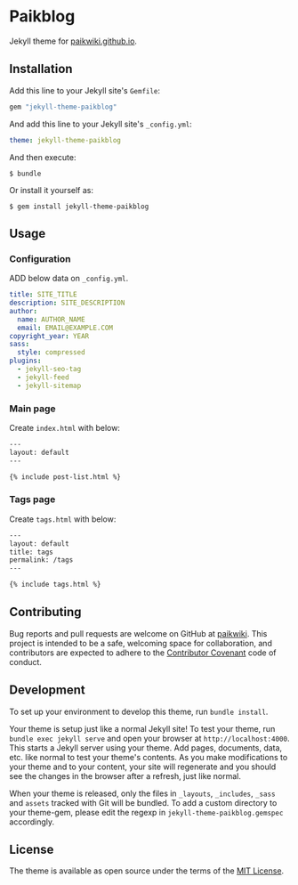 # Paikblog

Jekyll theme for [paikwiki.github.io](https://paikwiki.github.io).

## Installation

Add this line to your Jekyll site's `Gemfile`:

```ruby
gem "jekyll-theme-paikblog"
```

And add this line to your Jekyll site's `_config.yml`:

```yaml
theme: jekyll-theme-paikblog
```

And then execute:

    $ bundle

Or install it yourself as:

    $ gem install jekyll-theme-paikblog

## Usage

### Configuration

ADD below data on `_config.yml`.

```yml
title: SITE_TITLE
description: SITE_DESCRIPTION
author:
  name: AUTHOR_NAME
  email: EMAIL@EXAMPLE.COM
copyright_year: YEAR
sass:
  style: compressed
plugins:
  - jekyll-seo-tag
  - jekyll-feed
  - jekyll-sitemap
```

### Main page

Create `index.html` with below:

```html
---
layout: default
---

{% include post-list.html %}

```

### Tags page

Create `tags.html` with below:

```html
---
layout: default
title: tags
permalink: /tags
---

{% include tags.html %}
```

## Contributing

Bug reports and pull requests are welcome on GitHub at [paikwiki](mailto:paikwiki@gmail.com). This project is intended to be a safe, welcoming space for collaboration, and contributors are expected to adhere to the [Contributor Covenant](http://contributor-covenant.org) code of conduct.

## Development

To set up your environment to develop this theme, run `bundle install`.

Your theme is setup just like a normal Jekyll site! To test your theme, run `bundle exec jekyll serve` and open your browser at `http://localhost:4000`. This starts a Jekyll server using your theme. Add pages, documents, data, etc. like normal to test your theme's contents. As you make modifications to your theme and to your content, your site will regenerate and you should see the changes in the browser after a refresh, just like normal.

When your theme is released, only the files in `_layouts`, `_includes`, `_sass` and `assets` tracked with Git will be bundled.
To add a custom directory to your theme-gem, please edit the regexp in `jekyll-theme-paikblog.gemspec` accordingly.

## License

The theme is available as open source under the terms of the [MIT License](https://opensource.org/licenses/MIT).
